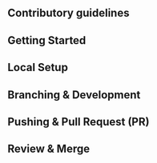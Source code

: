 ## Contributory guidelines

## Getting Started

## Local Setup

## Branching & Development

## Pushing & Pull Request (PR)

## Review & Merge

